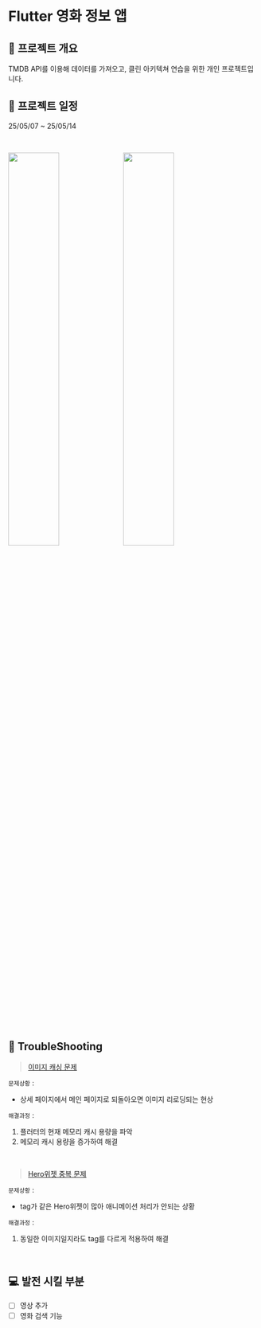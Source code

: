 # Flutter 영화 정보 앱

## 📣 프로젝트 개요

TMDB API를 이용해 데이터를 가져오고,
클린 아키텍쳐 연습을 위한 개인 프로젝트입니다.

## 📆 프로젝트 일정

25/05/07 ~ 25/05/14

<br/>

<p float="left">
  <img src="https://github.com/user-attachments/assets/4d5019ef-da66-4832-8ce2-918ae74c4275" width="45%" />
  <img src="https://github.com/user-attachments/assets/06c7afa4-86a1-4adb-9b9a-274cc984dc00" width="45%" />
</p>


## 🚨 TroubleShooting

> [이미지 캐싱 문제](https://skyhyunjinlee.tistory.com/entry/TIL-034-%EC%98%81%ED%99%94-%EC%95%B1%EC%97%90%EC%84%9C-%ED%8A%B9%ED%9E%88-%EC%A4%91%EC%9A%94%ED%95%9C-%EC%9D%B4%EB%AF%B8%EC%A7%80-%EC%BA%90%EC%8B%B1-%EB%AC%B8%EC%A0%9C)

`문제상황` :

- 상세 페이지에서 메인 페이지로 되돌아오면 이미지 리로딩되는 현상

`해결과정` :

1. 플러터의 현재 메모리 캐시 용량을 파악
2. 메모리 캐시 용량을 증가하여 해결

<br/>

> [Hero위젯 중복 문제](https://skyhyunjinlee.tistory.com/entry/TIL-035-Flutter-Hero%EC%9C%84%EC%A0%AF-%EC%A4%91%EB%B3%B5-%EC%97%90%EB%9F%AC-%ED%95%B4%EA%B2%B0-%EB%B0%A9%EB%B2%95)

`문제상황` :

- tag가 같은 Hero위젯이 많아 애니메이션 처리가 안되는 상황 

`해결과정` :

1. 동일한 이미지일지라도 tag를 다르게 적용하여 해결

<br/>

## 💻 발전 시킬 부분

- [ ] 영상 추가
- [ ] 영화 검색 기능
